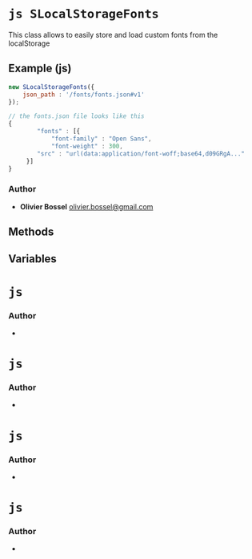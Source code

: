 


<!-- @namespace    sugar.js.class -->
<!-- @name    SLocalStorageFonts -->

# ```js SLocalStorageFonts ```


This class allows to easily store and load custom fonts from the localStorage



## Example (js)

```js
new SLocalStorageFonts({
 	json_path : '/fonts/fonts.json#v1'
});

// the fonts.json file looks like this
{
		"fonts" : [{
	  		"font-family" : "Open Sans",
	    	"font-weight" : 300,
     	"src" : "url(data:application/font-woff;base64,d09GRgA..."
     }]
}
```


### Author
- **Olivier Bossel** <a href="mailto:olivier.bossel@gmail.com">olivier.bossel@gmail.com</a> 


## Methods



## Variables





# ```js  ```






### Author
- 






# ```js  ```






### Author
- 






# ```js  ```






### Author
- 






# ```js  ```






### Author
- 

